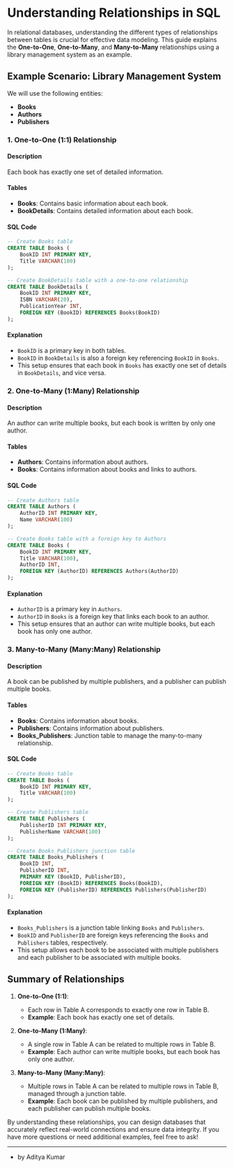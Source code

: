 # Understanding Relationships in SQL

In relational databases, understanding the different types of relationships between tables is crucial for effective data modeling. This guide explains the **One-to-One**, **One-to-Many**, and **Many-to-Many** relationships using a library management system as an example.

## Example Scenario: Library Management System

We will use the following entities:
- **Books**
- **Authors**
- **Publishers**

### 1. One-to-One (1:1) Relationship

#### Description
Each book has exactly one set of detailed information.

#### Tables

- **Books**: Contains basic information about each book.
- **BookDetails**: Contains detailed information about each book.

#### SQL Code

```sql
-- Create Books table
CREATE TABLE Books (
    BookID INT PRIMARY KEY,
    Title VARCHAR(100)
);

-- Create BookDetails table with a one-to-one relationship
CREATE TABLE BookDetails (
    BookID INT PRIMARY KEY,
    ISBN VARCHAR(20),
    PublicationYear INT,
    FOREIGN KEY (BookID) REFERENCES Books(BookID)
);
```

#### Explanation
- `BookID` is a primary key in both tables.
- `BookID` in `BookDetails` is also a foreign key referencing `BookID` in `Books`.
- This setup ensures that each book in `Books` has exactly one set of details in `BookDetails`, and vice versa.

### 2. One-to-Many (1:Many) Relationship

#### Description
An author can write multiple books, but each book is written by only one author.

#### Tables

- **Authors**: Contains information about authors.
- **Books**: Contains information about books and links to authors.

#### SQL Code

```sql
-- Create Authors table
CREATE TABLE Authors (
    AuthorID INT PRIMARY KEY,
    Name VARCHAR(100)
);

-- Create Books table with a foreign key to Authors
CREATE TABLE Books (
    BookID INT PRIMARY KEY,
    Title VARCHAR(100),
    AuthorID INT,
    FOREIGN KEY (AuthorID) REFERENCES Authors(AuthorID)
);
```

#### Explanation
- `AuthorID` is a primary key in `Authors`.
- `AuthorID` in `Books` is a foreign key that links each book to an author.
- This setup ensures that an author can write multiple books, but each book has only one author.

### 3. Many-to-Many (Many:Many) Relationship

#### Description
A book can be published by multiple publishers, and a publisher can publish multiple books.

#### Tables

- **Books**: Contains information about books.
- **Publishers**: Contains information about publishers.
- **Books_Publishers**: Junction table to manage the many-to-many relationship.

#### SQL Code

```sql
-- Create Books table
CREATE TABLE Books (
    BookID INT PRIMARY KEY,
    Title VARCHAR(100)
);

-- Create Publishers table
CREATE TABLE Publishers (
    PublisherID INT PRIMARY KEY,
    PublisherName VARCHAR(100)
);

-- Create Books_Publishers junction table
CREATE TABLE Books_Publishers (
    BookID INT,
    PublisherID INT,
    PRIMARY KEY (BookID, PublisherID),
    FOREIGN KEY (BookID) REFERENCES Books(BookID),
    FOREIGN KEY (PublisherID) REFERENCES Publishers(PublisherID)
);
```

#### Explanation
- `Books_Publishers` is a junction table linking `Books` and `Publishers`.
- `BookID` and `PublisherID` are foreign keys referencing the `Books` and `Publishers` tables, respectively.
- This setup allows each book to be associated with multiple publishers and each publisher to be associated with multiple books.

## Summary of Relationships

1. **One-to-One (1:1)**:
   - Each row in Table A corresponds to exactly one row in Table B.
   - **Example**: Each book has exactly one set of details.

2. **One-to-Many (1:Many)**:
   - A single row in Table A can be related to multiple rows in Table B.
   - **Example**: Each author can write multiple books, but each book has only one author.

3. **Many-to-Many (Many:Many)**:
   - Multiple rows in Table A can be related to multiple rows in Table B, managed through a junction table.
   - **Example**: Each book can be published by multiple publishers, and each publisher can publish multiple books.

By understanding these relationships, you can design databases that accurately reflect real-world connections and ensure data integrity. If you have more questions or need additional examples, feel free to ask!

---

- by Aditya Kumar